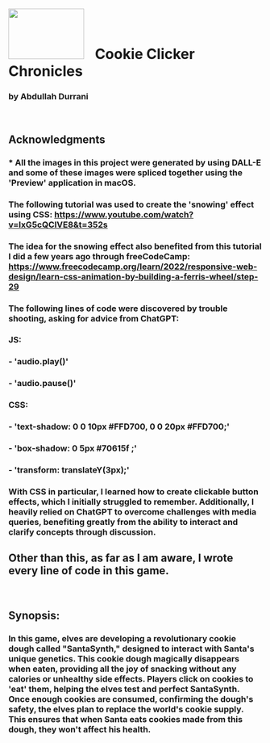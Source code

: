 # <img src= '/Users/akd_dev/code/ga/projects/unit-1-browser-based-game-project/src/readme-img/readme-img.png' width='150px' height='100px' style='margin-right: 15px'/> Cookie Clicker Chronicles

###  by Abdullah Durrani

<br />

## Acknowledgments

### * All the images in this project were generated by using DALL-E and some of these images were spliced together using the 'Preview' application in macOS.
### The following tutorial was used to create the 'snowing' effect using CSS: https://www.youtube.com/watch?v=IxG5cQCIVE8&t=352s
### The idea for the snowing effect also benefited from this tutorial I did a few years ago through freeCodeCamp: https://www.freecodecamp.org/learn/2022/responsive-web-design/learn-css-animation-by-building-a-ferris-wheel/step-29
### The following lines of code were discovered by trouble shooting, asking for advice from ChatGPT: 
###    JS:
### - 'audio.play()'
### - 'audio.pause()'
###    CSS:
### -  'text-shadow: 0 0 10px #FFD700, 0 0 20px #FFD700;'
### -  'box-shadow: 0 5px #70615f ;'
### -  'transform: translateY(3px);'
### With CSS in particular, I learned how to create clickable button effects, which I initially struggled to remember. Additionally, I heavily relied on ChatGPT to overcome challenges with media queries, benefiting greatly from the ability to interact and clarify concepts through discussion.

## Other than this, as far as I am aware, I wrote every line of code in this game.

<br />

## Synopsis: 

### In this game, elves are developing a revolutionary cookie dough called "SantaSynth," designed to interact with Santa's unique genetics. This cookie dough magically disappears when eaten, providing all the joy of snacking without any calories or unhealthy side effects. Players click on cookies to 'eat' them, helping the elves test and perfect SantaSynth. Once enough cookies are consumed, confirming the dough's safety, the elves plan to replace the world's cookie supply. This ensures that when Santa eats cookies made from this dough, they won't affect his health.






